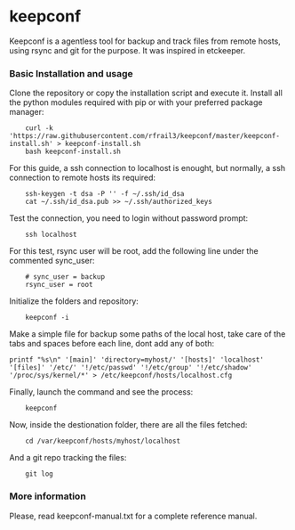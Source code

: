 keepconf
========

Keepconf is a agentless tool for backup and track files from remote hosts, using rsync and git for the purpose. It was inspired in etckeeper.


### Basic Installation and usage

Clone the repository or copy the installation script and execute it. Install all the python modules required with pip or with your preferred package manager:

        curl -k 'https://raw.githubusercontent.com/rfrail3/keepconf/master/keepconf-install.sh' > keepconf-install.sh
        bash keepconf-install.sh

For this guide, a ssh connection to localhost is enought, but normally, a ssh connection to remote hosts its required:

        ssh-keygen -t dsa -P '' -f ~/.ssh/id_dsa
        cat ~/.ssh/id_dsa.pub >> ~/.ssh/authorized_keys

Test the connection, you need to login without password prompt:

        ssh localhost

For this test, rsync user will be root, add the following line under the commented sync_user:

        # sync_user = backup
        rsync_user = root

Initialize the folders and repository:

        keepconf -i

Make a simple file for backup some paths of the local host, take care of the tabs and spaces before each line, dont add any of both:

	printf "%s\n" '[main]' 'directory=myhost/' '[hosts]' 'localhost' '[files]' '/etc/' '!/etc/passwd' '!/etc/group' '!/etc/shadow' '/proc/sys/kernel/*' > /etc/keepconf/hosts/localhost.cfg

Finally, launch the command and see the process:

        keepconf

Now, inside the destionation folder, there are all the files fetched:

        cd /var/keepconf/hosts/myhost/localhost

And a git repo tracking the files:

        git log


### More information

Please, read keepconf-manual.txt for a complete reference manual.
